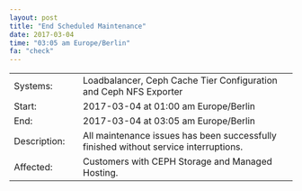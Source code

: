 ```yaml
---
layout: post
title: "End Scheduled Maintenance"
date: 2017-03-04
time: "03:05 am Europe/Berlin"
fa: "check"
---
```


|                   |   |                                                                      |
|-------------------|---|----------------------------------------------------------------------|
| Systems:          |   | Loadbalancer, Ceph Cache Tier Configuration and Ceph NFS Exporter |
| Start:            |   | 2017-03-04 at 01:00 am Europe/Berlin | 
| End:              |   | 2017-03-04 at 03:05 am Europe/Berlin |    
| Description:      |   | All maintenance issues has been successfully finished without service interruptions.  |
| Affected:         |   | Customers with CEPH Storage and Managed Hosting.         |

